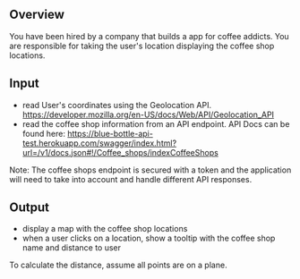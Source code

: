 ## Overview
You have been hired by a company that builds a app for coffee addicts.
You are responsible for taking the user's location displaying the coffee shop locations.

## Input
- read User's coordinates using the Geolocation API. https://developer.mozilla.org/en-US/docs/Web/API/Geolocation_API
- read the coffee shop information from an API endpoint. API Docs can be found here: https://blue-bottle-api-test.herokuapp.com/swagger/index.html?url=/v1/docs.json#!/Coffee_shops/indexCoffeeShops

Note: The coffee shops endpoint is secured with a token and the application will need to take into account and handle different API responses.

## Output
- display a map with the coffee shop locations
- when a user clicks on a location, show a tooltip with the coffee shop name and distance to user

To calculate the distance, assume all points are on a plane.
